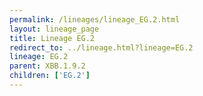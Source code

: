 ```yaml
---
permalink: /lineages/lineage_EG.2.html
layout: lineage_page
title: Lineage EG.2
redirect_to: ../lineage.html?lineage=EG.2
lineage: EG.2
parent: XBB.1.9.2
children: ['EG.2']
---
```

